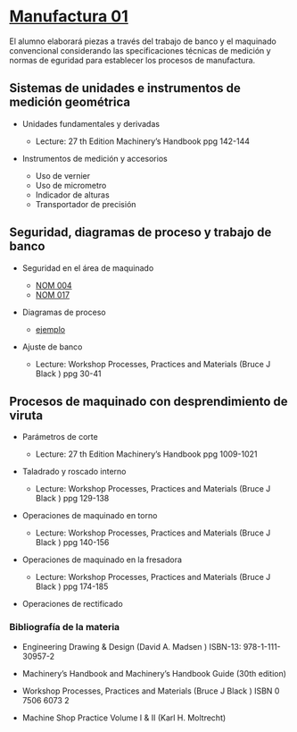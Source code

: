 # [Manufactura 01](recursos/analitico.docx)

El alumno elaborará piezas a través del trabajo de banco y el maquinado convencional considerando las specificaciones técnicas de medición y normas de eguridad para establecer los procesos de manufactura.

## Sistemas de unidades e instrumentos de medición geométrica

- Unidades fundamentales y derivadas
  + Lecture: 27 th Edition Machinery’s Handbook ppg 142-144

- Instrumentos de medición y accesorios
  + Uso de vernier
  + Uso de micrometro
  + Indicador de alturas
  + Transportador de precisión

## Seguridad, diagramas de proceso y trabajo de banco

- Seguridad en el área de maquinado
  + [NOM 004](http://asinom.stps.gob.mx:8145/upload/noms/Nom-004.pdf)
  + [NOM 017](http://asinom.stps.gob.mx:8145/upload/noms/Nom-017.pdf)

- Diagramas de proceso
  + [ejemplo](recursos/diagrama-de-procesos.pdf)

- Ajuste de banco
  + Lecture: Workshop Processes, Practices and Materials (Bruce J Black ) ppg 30-41

## Procesos de maquinado con desprendimiento de viruta

- Parámetros de corte
  + Lecture: 27 th Edition Machinery’s Handbook ppg 1009-1021

- Taladrado y roscado interno
  + Lecture: Workshop Processes, Practices and Materials (Bruce J Black ) ppg 129-138  

- Operaciones de maquinado en torno
  + Lecture: Workshop Processes, Practices and Materials (Bruce J Black ) ppg 140-156

- Operaciones de maquinado en la fresadora
  + Lecture: Workshop Processes, Practices and Materials (Bruce J Black ) ppg 174-185

- Operaciones de rectificado

### Bibliografía de la materia

- Engineering Drawing & Design (David A. Madsen ) ISBN-13: 978-1-111-30957-2

- Machinery’s Handbook and Machinery’s Handbook Guide (30th edition)

- Workshop Processes, Practices and Materials (Bruce J Black ) ISBN 0 7506 6073 2

- Machine Shop Practice Volume I & II (Karl H. Moltrecht)

